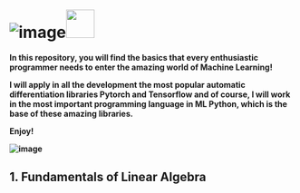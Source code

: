 

# **![image](https://github.com/CLAREISMO/Machine-Learning-Fundamentals/assets/63759427/4f05d5a8-920b-49f8-afb5-8e0d19da3fff)**<img src="https://media.tenor.com/eT_e-q0D5xoAAAAi/long-livethe-blob-sunglasses.gif" width="50px">


**In this repository, you will find the basics that every enthusiastic programmer needs to enter the amazing world of Machine Learning!**

**I will apply in all the development the most popular automatic differentiation libraries Pytorch and Tensorflow and of course, I will work in the most important programming language in ML Python, which is the base of these amazing libraries.**

**Enjoy!﻿**

**![image](https://github.com/CLAREISMO/Machine-Learning-Fundamentals/assets/63759427/4df26f7c-2948-474f-a23d-c0a60743d59b)**




## **1. Fundamentals of Linear Algebra** 







